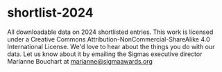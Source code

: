 # shortlist-2024
All downloadable data on 2024 shortlisted entries. This work is licensed under a Creative Commons Attribution-NonCommercial-ShareAlike 4.0 International License. We'd love to hear about the things you do with our data. Let us know about it by emailing the Sigmas executive director Marianne Bouchart at marianne@sigmaawards.org
